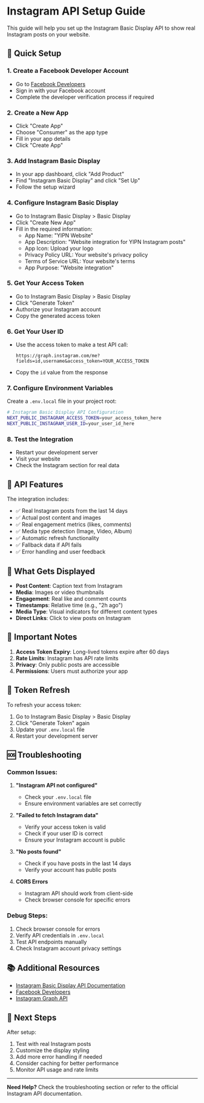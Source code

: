 # Instagram API Setup Guide

This guide will help you set up the Instagram Basic Display API to show real Instagram posts on your website.

## 🚀 Quick Setup

### 1. Create a Facebook Developer Account
- Go to [Facebook Developers](https://developers.facebook.com/)
- Sign in with your Facebook account
- Complete the developer verification process if required

### 2. Create a New App
- Click "Create App"
- Choose "Consumer" as the app type
- Fill in your app details
- Click "Create App"

### 3. Add Instagram Basic Display
- In your app dashboard, click "Add Product"
- Find "Instagram Basic Display" and click "Set Up"
- Follow the setup wizard

### 4. Configure Instagram Basic Display
- Go to Instagram Basic Display > Basic Display
- Click "Create New App"
- Fill in the required information:
  - App Name: "YIPN Website"
  - App Description: "Website integration for YIPN Instagram posts"
  - App Icon: Upload your logo
  - Privacy Policy URL: Your website's privacy policy
  - Terms of Service URL: Your website's terms
  - App Purpose: "Website integration"

### 5. Get Your Access Token
- Go to Instagram Basic Display > Basic Display
- Click "Generate Token"
- Authorize your Instagram account
- Copy the generated access token

### 6. Get Your User ID
- Use the access token to make a test API call:
  ```
  https://graph.instagram.com/me?fields=id,username&access_token=YOUR_ACCESS_TOKEN
  ```
- Copy the `id` value from the response

### 7. Configure Environment Variables
Create a `.env.local` file in your project root:
```bash
# Instagram Basic Display API Configuration
NEXT_PUBLIC_INSTAGRAM_ACCESS_TOKEN=your_access_token_here
NEXT_PUBLIC_INSTAGRAM_USER_ID=your_user_id_here
```

### 8. Test the Integration
- Restart your development server
- Visit your website
- Check the Instagram section for real data

## 🔧 API Features

The integration includes:
- ✅ Real Instagram posts from the last 14 days
- ✅ Actual post content and images
- ✅ Real engagement metrics (likes, comments)
- ✅ Media type detection (Image, Video, Album)
- ✅ Automatic refresh functionality
- ✅ Fallback data if API fails
- ✅ Error handling and user feedback

## 📱 What Gets Displayed

- **Post Content**: Caption text from Instagram
- **Media**: Images or video thumbnails
- **Engagement**: Real like and comment counts
- **Timestamps**: Relative time (e.g., "2h ago")
- **Media Type**: Visual indicators for different content types
- **Direct Links**: Click to view posts on Instagram

## 🚨 Important Notes

1. **Access Token Expiry**: Long-lived tokens expire after 60 days
2. **Rate Limits**: Instagram has API rate limits
3. **Privacy**: Only public posts are accessible
4. **Permissions**: Users must authorize your app

## 🔄 Token Refresh

To refresh your access token:
1. Go to Instagram Basic Display > Basic Display
2. Click "Generate Token" again
3. Update your `.env.local` file
4. Restart your development server

## 🆘 Troubleshooting

### Common Issues:

1. **"Instagram API not configured"**
   - Check your `.env.local` file
   - Ensure environment variables are set correctly

2. **"Failed to fetch Instagram data"**
   - Verify your access token is valid
   - Check if your user ID is correct
   - Ensure your Instagram account is public

3. **"No posts found"**
   - Check if you have posts in the last 14 days
   - Verify your account has public posts

4. **CORS Errors**
   - Instagram API should work from client-side
   - Check browser console for specific errors

### Debug Steps:
1. Check browser console for errors
2. Verify API credentials in `.env.local`
3. Test API endpoints manually
4. Check Instagram account privacy settings

## 📚 Additional Resources

- [Instagram Basic Display API Documentation](https://developers.facebook.com/docs/instagram-basic-display-api)
- [Facebook Developers](https://developers.facebook.com/)
- [Instagram Graph API](https://developers.facebook.com/docs/instagram-api)

## 🎯 Next Steps

After setup:
1. Test with real Instagram posts
2. Customize the display styling
3. Add more error handling if needed
4. Consider caching for better performance
5. Monitor API usage and rate limits

---

**Need Help?** Check the troubleshooting section or refer to the official Instagram API documentation.
